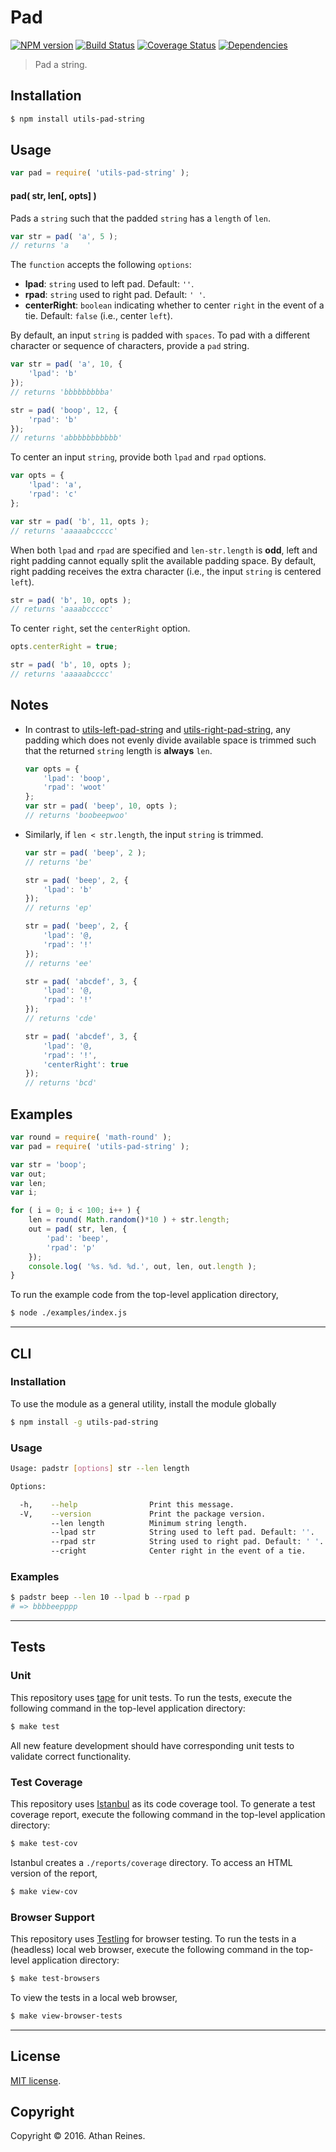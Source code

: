 Pad
===
[![NPM version][npm-image]][npm-url] [![Build Status][build-image]][build-url] [![Coverage Status][coverage-image]][coverage-url] [![Dependencies][dependencies-image]][dependencies-url]

> Pad a string.


## Installation

``` bash
$ npm install utils-pad-string
```


## Usage

``` javascript
var pad = require( 'utils-pad-string' );
```

#### pad( str, len[, opts] )

Pads a `string` such that the padded `string` has a `length` of `len`.


``` javascript
var str = pad( 'a', 5 );
// returns 'a    '
```

The `function` accepts the following `options`:
*	__lpad__: `string` used to left pad. Default: `''`.
*	__rpad__: `string` used to right pad. Default: `' '`.
*	__centerRight__: `boolean` indicating whether to center `right` in the event of a tie. Default: `false` (i.e., center `left`).

By default, an input `string` is padded with `spaces`. To pad with a different character or sequence of characters, provide a `pad` string.

``` javascript
var str = pad( 'a', 10, {
	'lpad': 'b' 
});
// returns 'bbbbbbbbba'

str = pad( 'boop', 12, {
	'rpad': 'b'
});
// returns 'abbbbbbbbbbb'
```

To center an input `string`, provide both `lpad` and `rpad` options.

``` javascript
var opts = {
	'lpad': 'a',
	'rpad': 'c'
};

var str = pad( 'b', 11, opts );
// returns 'aaaaabccccc'
```

When both `lpad` and `rpad` are specified and `len-str.length` is __odd__, left and right padding cannot equally split the available padding space. By default, right padding receives the extra character (i.e., the input `string` is centered `left`).

``` javascript
str = pad( 'b', 10, opts );
// returns 'aaaabccccc'
```

To center `right`, set the `centerRight` option.

``` javascript
opts.centerRight = true;

str = pad( 'b', 10, opts );
// returns 'aaaaabcccc'
```


## Notes

* In contrast to [utils-left-pad-string][utils-left-pad-string] and [utils-right-pad-string][utils-right-pad-string], any padding which does not evenly divide available space is trimmed such that the returned `string` length is __always__ `len`.

	``` javascript
	var opts = {
		'lpad': 'boop',
		'rpad': 'woot'
	};
	var str = pad( 'beep', 10, opts );
	// returns 'boobeepwoo'
	```
* Similarly, if `len < str.length`, the input `string` is trimmed.

	``` javascript
	var str = pad( 'beep', 2 );
	// returns 'be'

	str = pad( 'beep', 2, {
		'lpad': 'b'
	});
	// returns 'ep'

	str = pad( 'beep', 2, {
		'lpad': '@,
		'rpad': '!'
	});
	// returns 'ee'

	str = pad( 'abcdef', 3, {
		'lpad': '@,
		'rpad': '!'
	});
	// returns 'cde'

	str = pad( 'abcdef', 3, {
		'lpad': '@,
		'rpad': '!',
		'centerRight': true
	});
	// returns 'bcd'
	```


## Examples

``` javascript
var round = require( 'math-round' );
var pad = require( 'utils-pad-string' );

var str = 'boop';
var out;
var len;
var i;

for ( i = 0; i < 100; i++ ) {
	len = round( Math.random()*10 ) + str.length;
	out = pad( str, len, {
		'pad': 'beep',
		'rpad': 'p'
	});
	console.log( '%s. %d. %d.', out, len, out.length );
}
```

To run the example code from the top-level application directory,

``` bash
$ node ./examples/index.js
```


---
## CLI

### Installation

To use the module as a general utility, install the module globally

``` bash
$ npm install -g utils-pad-string
```


### Usage

``` bash
Usage: padstr [options] str --len length

Options:

  -h,    --help                Print this message.
  -V,    --version             Print the package version.
         --len length          Minimum string length.
         --lpad str            String used to left pad. Default: ''.
         --rpad str            String used to right pad. Default: ' '.
         --cright              Center right in the event of a tie.
```


### Examples

``` bash
$ padstr beep --len 10 --lpad b --rpad p
# => bbbbeepppp
```


---
## Tests

### Unit

This repository uses [tape][tape] for unit tests. To run the tests, execute the following command in the top-level application directory:

``` bash
$ make test
```

All new feature development should have corresponding unit tests to validate correct functionality.


### Test Coverage

This repository uses [Istanbul][istanbul] as its code coverage tool. To generate a test coverage report, execute the following command in the top-level application directory:

``` bash
$ make test-cov
```

Istanbul creates a `./reports/coverage` directory. To access an HTML version of the report,

``` bash
$ make view-cov
```


### Browser Support

This repository uses [Testling][testling] for browser testing. To run the tests in a (headless) local web browser, execute the following command in the top-level application directory:

``` bash
$ make test-browsers
```

To view the tests in a local web browser,

``` bash
$ make view-browser-tests
```

<!-- [![browser support][browsers-image]][browsers-url] -->


---
## License

[MIT license](http://opensource.org/licenses/MIT).


## Copyright

Copyright &copy; 2016. Athan Reines.


[npm-image]: http://img.shields.io/npm/v/utils-pad-string.svg
[npm-url]: https://npmjs.org/package/utils-pad-string

[build-image]: http://img.shields.io/travis/kgryte/utils-pad-string/master.svg
[build-url]: https://travis-ci.org/kgryte/utils-pad-string

[coverage-image]: https://img.shields.io/codecov/c/github/kgryte/utils-pad-string/master.svg
[coverage-url]: https://codecov.io/github/kgryte/utils-pad-string?branch=master

[dependencies-image]: http://img.shields.io/david/kgryte/utils-pad-string.svg
[dependencies-url]: https://david-dm.org/kgryte/utils-pad-string

[dev-dependencies-image]: http://img.shields.io/david/dev/kgryte/utils-pad-string.svg
[dev-dependencies-url]: https://david-dm.org/dev/kgryte/utils-pad-string

[github-issues-image]: http://img.shields.io/github/issues/kgryte/utils-pad-string.svg
[github-issues-url]: https://github.com/kgryte/utils-pad-string/issues

[tape]: https://github.com/substack/tape
[istanbul]: https://github.com/gotwarlost/istanbul
[testling]: https://ci.testling.com

[utils-left-pad-string]: https://github.com/kgryte/utils-left-pad-string
[utils-right-pad-string]: https://github.com/kgryte/utils-right-pad-string
